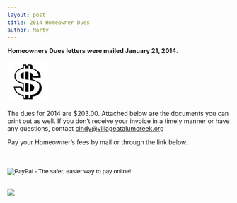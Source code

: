 ```yaml
---
layout: post
title: 2014 Homeowner Dues
author: Marty
---
```


**Homeowners Dues letters were mailed January 21, 2014**.

![dollar sign bw][2]

The dues for 2014 are $203.00. Attached below are the documents you can print
out as well.  If you don’t receive your invoice in a timely manner or have any
questions, contact cindy@villageatalumcreek.org

Pay your Homeowner’s fees by mail or through the link below.

<form action="https://www.paypal.com/cgi-bin/webscr" method="post" target="_top">
<input type="hidden" name="cmd" value="_s-xclick"><br>
<input type="hidden" name="hosted_button_id" value="9WS9PWP76Z6C8"><br>
<input type="image" src="https://www.paypalobjects.com/en_US/i/btn/btn_buynowCC_LG.gif" border="0" name="submit" alt="PayPal - The safer, easier way to pay online!"><br>
<img alt="" border="0" src="https://www.paypalobjects.com/en_US/i/scr/pixel.gif" width="1" height="1"><br>
</form>

![][3]

   [2]: /uploads/dollar%20sign%20bw%20image.bmp
   [3]: https://www.paypalobjects.com/en_US/i/scr/pixel.gif
